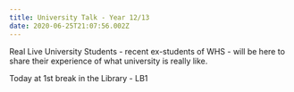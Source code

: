 ```yaml
---
title: University Talk - Year 12/13
date: 2020-06-25T21:07:56.002Z
---
```

Real Live University Students - recent ex-students of WHS - will be here to share their experience of what university is really like. 

Today at 1st break in the Library - LB1